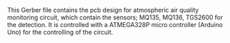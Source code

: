 This Gerber  file contains the pcb design for atmospheric air quality monitoring circuit, which contain the sensors; MQ135, MQ136, TGS2600 for the detection. It is controlled with a ATMEGA328P micro controller (Arduino Uno) for the controlling of the circuit.
